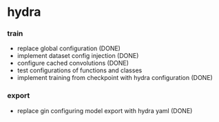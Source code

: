 # hydra

### train
- replace global configuration (DONE)
- implement dataset config injection (DONE)
- configure cached convolutions (DONE)
- test configurations of functions and classes
- implement training from checkpoint with hydra configuration (DONE)

### export
- replace gin configuring model export with hydra yaml (DONE)